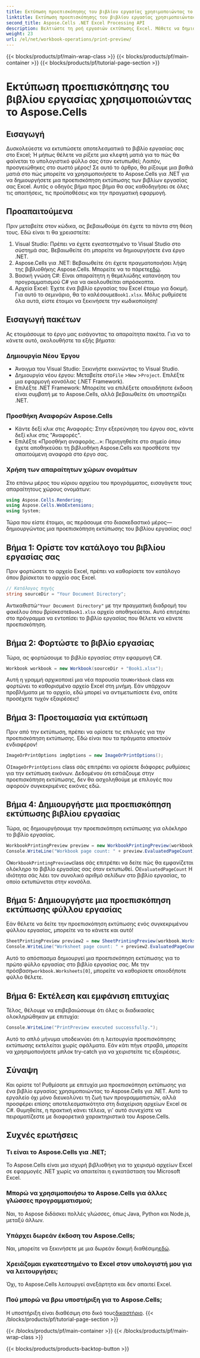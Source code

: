 ```yaml
---
title: Εκτύπωση προεπισκόπησης του βιβλίου εργασίας χρησιμοποιώντας το Aspose.Cells
linktitle: Εκτύπωση προεπισκόπησης του βιβλίου εργασίας χρησιμοποιώντας το Aspose.Cells
second_title: Aspose.Cells .NET Excel Processing API
description: Βελτιώστε τη ροή εργασιών εκτύπωσης Excel. Μάθετε να δημιουργείτε προεπισκοπήσεις εκτύπωσης χρησιμοποιώντας το Aspose.Cells για .NET με το αναλυτικό μας σεμινάριο.
weight: 23
url: /el/net/workbook-operations/print-preview/
---
```


{{< blocks/products/pf/main-wrap-class >}}
{{< blocks/products/pf/main-container >}}
{{< blocks/products/pf/tutorial-page-section >}}

# Εκτύπωση προεπισκόπησης του βιβλίου εργασίας χρησιμοποιώντας το Aspose.Cells

## Εισαγωγή
Δυσκολεύεστε να εκτυπώσετε αποτελεσματικά το βιβλίο εργασίας σας στο Excel; Ή μήπως θέλετε να ρίξετε μια κλεφτή ματιά για το πώς θα φαίνεται το υπολογιστικό φύλλο σας όταν εκτυπωθεί; Λοιπόν, προσγειώθηκες στο σωστό μέρος! Σε αυτό το άρθρο, θα ρίξουμε μια βαθιά ματιά στο πώς μπορείτε να χρησιμοποιήσετε το Aspose.Cells για .NET για να δημιουργήσετε μια προεπισκόπηση εκτύπωσης των βιβλίων εργασίας σας Excel. Αυτός ο οδηγός βήμα προς βήμα θα σας καθοδηγήσει σε όλες τις απαιτήσεις, τις προϋποθέσεις και την πραγματική εφαρμογή.
## Προαπαιτούμενα
Πριν μεταβείτε στον κώδικα, ας βεβαιωθούμε ότι έχετε τα πάντα στη θέση τους. Εδώ είναι τι θα χρειαστείτε:
1. Visual Studio: Πρέπει να έχετε εγκατεστημένο το Visual Studio στο σύστημά σας. Βεβαιωθείτε ότι μπορείτε να δημιουργήσετε ένα έργο .NET.
2.  Aspose.Cells για .NET: Βεβαιωθείτε ότι έχετε πραγματοποιήσει λήψη της βιβλιοθήκης Aspose.Cells. Μπορείτε να το πάρετε[εδώ](https://releases.aspose.com/cells/net/).
3. Βασική γνώση C#: Είναι απαραίτητη η θεμελιώδης κατανόηση του προγραμματισμού C# για να ακολουθείται απρόσκοπτα.
4. Αρχεία Excel: Έχετε ένα βιβλίο εργασίας του Excel έτοιμο για δοκιμή. Για αυτό το σεμινάριο, θα το καλέσουμε`Book1.xlsx`.
Μόλις ρυθμίσετε όλα αυτά, είστε έτοιμοι να ξεκινήσετε την κωδικοποίηση!
## Εισαγωγή πακέτων
Ας ετοιμάσουμε το έργο μας εισάγοντας τα απαραίτητα πακέτα. Για να το κάνετε αυτό, ακολουθήστε τα εξής βήματα:
### Δημιουργία Νέου Έργου
- Άνοιγμα του Visual Studio: Ξεκινήστε εκκινώντας το Visual Studio.
-  Δημιουργία νέου έργου: Μεταβείτε στο`File` >`New` >`Project`. Επιλέξτε μια εφαρμογή κονσόλας (.NET Framework).
- Επιλέξτε .NET Framework: Μπορείτε να επιλέξετε οποιαδήποτε έκδοση είναι συμβατή με το Aspose.Cells, αλλά βεβαιωθείτε ότι υποστηρίζει .NET.
### Προσθήκη Αναφορών Aspose.Cells
- Κάντε δεξί κλικ στις Αναφορές: Στην εξερεύνηση του έργου σας, κάντε δεξί κλικ στις "Αναφορές".
- Επιλέξτε «Προσθήκη αναφοράς…»: Περιηγηθείτε στο σημείο όπου έχετε αποθηκεύσει τη βιβλιοθήκη Aspose.Cells και προσθέστε την απαιτούμενη αναφορά στο έργο σας.
### Χρήση των απαραίτητων χώρων ονομάτων
Στο επάνω μέρος του κύριου αρχείου του προγράμματος, εισαγάγετε τους απαραίτητους χώρους ονομάτων:
```csharp
using Aspose.Cells.Rendering;
using Aspose.Cells.WebExtensions;
using System;
```
Τώρα που είστε έτοιμοι, ας περάσουμε στο διασκεδαστικό μέρος—δημιουργώντας μια προεπισκόπηση εκτύπωσης του βιβλίου εργασίας σας!
## Βήμα 1: Ορίστε τον κατάλογο του βιβλίου εργασίας σας
Πριν φορτώσετε το αρχείο Excel, πρέπει να καθορίσετε τον κατάλογο όπου βρίσκεται το αρχείο σας Excel.
```csharp
// Κατάλογος πηγής
string sourceDir = "Your Document Directory";
```
 Αντικαθιστώ`"Your Document Directory"` με την πραγματική διαδρομή του φακέλου όπου βρίσκεστε`Book1.xlsx` αρχείο αποθηκεύεται. Αυτό επιτρέπει στο πρόγραμμα να εντοπίσει το βιβλίο εργασίας που θέλετε να κάνετε προεπισκόπηση.
## Βήμα 2: Φορτώστε το βιβλίο εργασίας
Τώρα, ας φορτώσουμε το βιβλίο εργασίας στην εφαρμογή C#.
```csharp
Workbook workbook = new Workbook(sourceDir + "Book1.xlsx");
```
 Αυτή η γραμμή αρχικοποιεί μια νέα παρουσία του`Workbook` class και φορτώνει το καθορισμένο αρχείο Excel στη μνήμη. Εάν υπάρχουν προβλήματα με το αρχείο, εδώ μπορεί να αντιμετωπίσετε ένα, οπότε προσέχετε τυχόν εξαιρέσεις!
## Βήμα 3: Προετοιμασία για εκτύπωση
Πριν από την εκτύπωση, πρέπει να ορίσετε τις επιλογές για την προεπισκόπηση εκτύπωσης. Εδώ είναι που τα πράγματα αποκτούν ενδιαφέρον!
```csharp
ImageOrPrintOptions imgOptions = new ImageOrPrintOptions();
```
 Ο`ImageOrPrintOptions` class σάς επιτρέπει να ορίσετε διάφορες ρυθμίσεις για την εκτύπωση εικόνων. Δεδομένου ότι εστιάζουμε στην προεπισκόπηση εκτύπωσης, δεν θα ασχοληθούμε με επιλογές που αφορούν συγκεκριμένες εικόνες εδώ.
## Βήμα 4: Δημιουργήστε μια προεπισκόπηση εκτύπωσης βιβλίου εργασίας
Τώρα, ας δημιουργήσουμε την προεπισκόπηση εκτύπωσης για ολόκληρο το βιβλίο εργασίας.
```csharp
WorkbookPrintingPreview preview = new WorkbookPrintingPreview(workbook, imgOptions);
Console.WriteLine("Workbook page count: " + preview.EvaluatedPageCount);
```
 Ο`WorkbookPrintingPreview`class σάς επιτρέπει να δείτε πώς θα εμφανίζεται ολόκληρο το βιβλίο εργασίας σας όταν εκτυπωθεί. Ο`EvaluatedPageCount` Η ιδιότητα σάς λέει τον συνολικό αριθμό σελίδων στο βιβλίο εργασίας, το οποίο εκτυπώνεται στην κονσόλα.
## Βήμα 5: Δημιουργήστε μια προεπισκόπηση εκτύπωσης φύλλου εργασίας
Εάν θέλετε να δείτε την προεπισκόπηση εκτύπωσης ενός συγκεκριμένου φύλλου εργασίας, μπορείτε να το κάνετε και αυτό!
```csharp
SheetPrintingPreview preview2 = new SheetPrintingPreview(workbook.Worksheets[0], imgOptions);
Console.WriteLine("Worksheet page count: " + preview2.EvaluatedPageCount);
```
 Αυτό το απόσπασμα δημιουργεί μια προεπισκόπηση εκτύπωσης για το πρώτο φύλλο εργασίας στο βιβλίο εργασίας σας. Με την πρόσβαση`workbook.Worksheets[0]`, μπορείτε να καθορίσετε οποιοδήποτε φύλλο θέλετε.
## Βήμα 6: Εκτέλεση και εμφάνιση επιτυχίας
Τέλος, θέλουμε να επιβεβαιώσουμε ότι όλες οι διαδικασίες ολοκληρώθηκαν με επιτυχία:
```csharp
Console.WriteLine("PrintPreview executed successfully.");
```
Αυτό το απλό μήνυμα υποδεικνύει ότι η λειτουργία προεπισκόπησης εκτύπωσης εκτελείται χωρίς σφάλματα. Εάν κάτι πήγε στραβά, μπορείτε να χρησιμοποιήσετε μπλοκ try-catch για να χειριστείτε τις εξαιρέσεις.
## Σύναψη
Και ορίστε το! Ρυθμίσατε με επιτυχία μια προεπισκόπηση εκτύπωσης για ένα βιβλίο εργασίας χρησιμοποιώντας το Aspose.Cells για .NET. Αυτό το εργαλείο όχι μόνο διευκολύνει τη ζωή των προγραμματιστών, αλλά προσφέρει επίσης αποτελεσματικότητα στη διαχείριση αρχείων Excel σε C#. Θυμηθείτε, η πρακτική κάνει τέλεια, γι' αυτό συνεχίστε να πειραματίζεστε με διαφορετικά χαρακτηριστικά του Aspose.Cells.
## Συχνές ερωτήσεις
### Τι είναι το Aspose.Cells για .NET;
Το Aspose.Cells είναι μια ισχυρή βιβλιοθήκη για το χειρισμό αρχείων Excel σε εφαρμογές .NET χωρίς να απαιτείται η εγκατάσταση του Microsoft Excel.
### Μπορώ να χρησιμοποιήσω το Aspose.Cells για άλλες γλώσσες προγραμματισμού;
Ναι, το Aspose διδάσκει πολλές γλώσσες, όπως Java, Python και Node.js, μεταξύ άλλων.
### Υπάρχει δωρεάν έκδοση του Aspose.Cells;
 Ναι, μπορείτε να ξεκινήσετε με μια δωρεάν δοκιμή διαθέσιμη[εδώ](https://releases.aspose.com/).
### Χρειάζομαι εγκατεστημένο το Excel στον υπολογιστή μου για να λειτουργήσει;
Όχι, το Aspose.Cells λειτουργεί ανεξάρτητα και δεν απαιτεί Excel.
### Πού μπορώ να βρω υποστήριξη για το Aspose.Cells;
 Η υποστήριξη είναι διαθέσιμη στο δικό τους[δικαστήριο](https://forum.aspose.com/c/cells/9).
{{< /blocks/products/pf/tutorial-page-section >}}

{{< /blocks/products/pf/main-container >}}
{{< /blocks/products/pf/main-wrap-class >}}

{{< blocks/products/products-backtop-button >}}
